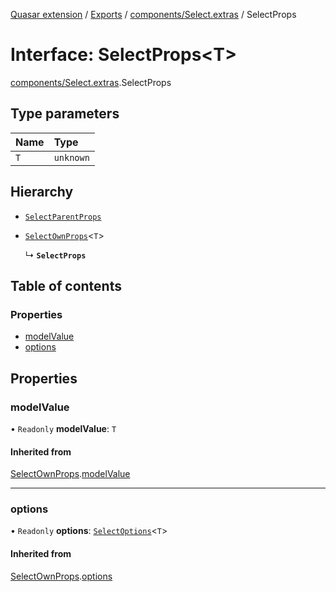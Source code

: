 [Quasar extension](../index.md) / [Exports](../modules.md) / [components/Select.extras](../modules/components_Select_extras.md) / SelectProps

# Interface: SelectProps<T\>

[components/Select.extras](../modules/components_Select_extras.md).SelectProps

## Type parameters

| Name | Type |
| :------ | :------ |
| `T` | `unknown` |

## Hierarchy

- [`SelectParentProps`](components_Select_extras.SelectParentProps.md)

- [`SelectOwnProps`](components_Select_extras.SelectOwnProps.md)<`T`\>

  ↳ **`SelectProps`**

## Table of contents

### Properties

- [modelValue](components_Select_extras.SelectProps.md#modelvalue)
- [options](components_Select_extras.SelectProps.md#options)

## Properties

### modelValue

• `Readonly` **modelValue**: `T`

#### Inherited from

[SelectOwnProps](components_Select_extras.SelectOwnProps.md).[modelValue](components_Select_extras.SelectOwnProps.md#modelvalue)

___

### options

• `Readonly` **options**: [`SelectOptions`](../modules/components_Select_extras.md#selectoptions)<`T`\>

#### Inherited from

[SelectOwnProps](components_Select_extras.SelectOwnProps.md).[options](components_Select_extras.SelectOwnProps.md#options)
